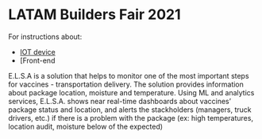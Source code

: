 # LATAM Builders Fair 2021

For instructions about:
- [IOT device](https://github.com/caroljunq/builders-fair-2021-e-l-s-a/tree/main/iot-sensor-steps)
- [Front-end[](https://github.com/caroljunq/builders-fair-2021-e-l-s-a/tree/main/elsap) 

E.L.S.A is a solution that helps to monitor one of the most important steps for vaccines - transportation delivery. The solution provides information about package location, moisture and temperature. Using ML and analytics services, E.L.S.A. shows near real-time dashboards about vaccines’ package status and location, and alerts the stackholders (managers, truck drivers, etc.) if there is a problem with the package (ex: high temperatures, location audit, moisture below of the expected)

